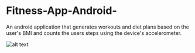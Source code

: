 # Fitness-App-Android-

An android application that generates workouts and diet plans based on the user's BMI and counts the users steps using the device's accelerometer.

![alt text](https://i.ibb.co/t2770DB/fit1.png)
